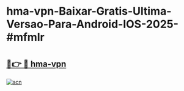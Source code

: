 # hma-vpn-Baixar-Gratis-Ultima-Versao-Para-Android-IOS-2025-#mfmlr

# <h2><a href="https://ainizakaria.my?title=hma-vpn&ref=22M">🔗👉 🔴 hma-vpn</a></h2>

[![acn](https://github.com/user-attachments/assets/0f9c940e-d8b0-45ae-aac7-cd30a18b3e1c)](https://ainizakaria.my?title=hma-vpn&ref=22M)

